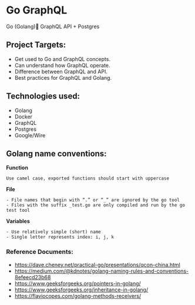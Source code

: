 # Go GraphQL

Go (Golang)🚀 GraphQL API + Postgres

## Project Targets:

- Get used to Go and GraphQL concepts.
- Can understand how GraphQL operate.
- Difference between GraphQL and API.
- Best practices for GraphQL and Golang.

## Technologies used:

- Golang
- Docker
- GraphQL
- Postgres
- Google/Wire

## Golang name conventions:

**Function**

```text
Use camel case, exported functions should start with uppercase
```

**File**

```text
- File names that begin with “.” or “_” are ignored by the go tool
- Files with the suffix _test.go are only compiled and run by the go test tool
```

**Variables**

```text
- Use relatively simple (short) name
- Single letter represents index: i, j, k 
```

### Reference Documents:
- https://dave.cheney.net/practical-go/presentations/qcon-china.html
- https://medium.com/@kdnotes/golang-naming-rules-and-conventions-8efeecd23b68
- https://www.geeksforgeeks.org/pointers-in-golang/
- https://www.geeksforgeeks.org/inheritance-in-golang/
- https://flaviocopes.com/golang-methods-receivers/
